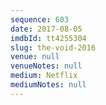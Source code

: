 ```yaml
---
sequence: 603
date: 2017-08-05
imdbId: tt4255304
slug: the-void-2016
venue: null
venueNotes: null
medium: Netflix
mediumNotes: null
---
```

